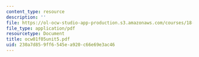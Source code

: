 ```yaml
---
content_type: resource
description: ''
file: https://ol-ocw-studio-app-production.s3.amazonaws.com/courses/18-01-single-variable-calculus-fall-2005/230a7d859ff6545ea920c66e69e3ac46_ocw01f05unit5.pdf
file_type: application/pdf
resourcetype: Document
title: ocw01f05unit5.pdf
uid: 230a7d85-9ff6-545e-a920-c66e69e3ac46
---
```

